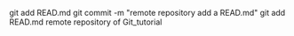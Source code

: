 git add READ.md
git commit -m "remote repository add a READ.md"
git add READ.md
remote repository of Git_tutorial
